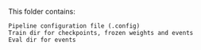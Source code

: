 This folder contains:

	Pipeline configuration file (.config)
	Train dir for checkpoints, frozen weights and events
	Eval dir for events

